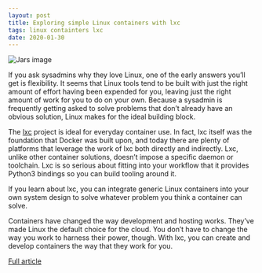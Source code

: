 ```yaml
---
layout: post
title: Exploring simple Linux containers with lxc
tags: linux containters lxc
date: 2020-01-30
---
```


![Jars image](https://www.redhat.com/sysadmin/sites/default/files/styles/full/public/2020-01/aroma-aromatic-assortment-bottles-531446.jpg?itok=gO9fwKt4)

If you ask sysadmins why they love Linux, one of the early answers you’ll 
get is flexibility. It seems that Linux tools tend to be built with just 
the right amount of effort having been expended for you, leaving just the 
right amount of work for you to do on your own. Because a sysadmin is 
frequently getting asked to solve problems that don’t already have an 
obvious solution, Linux makes for the ideal building block.

The [lxc](https://linuxcontainers.org/) project is ideal for everyday 
container use. In fact, lxc itself was the foundation that Docker was 
built upon, and today there are plenty of platforms that leverage the 
work of lxc both directly and indirectly. Lxc, unlike other container 
solutions, doesn’t impose a specific daemon or toolchain. Lxc is so 
serious about fitting into your workflow that it provides Python3 
bindings so you can build tooling around it.

If you learn about lxc, you can integrate generic Linux containers 
into your own system design to solve whatever problem you think a 
container can solve.

Containers have changed the way development and hosting works. They’ve 
made Linux the default choice for the cloud. You don’t have to change 
the way you work to harness their power, though. With lxc, you can 
create and develop containers the way that they work for you.

[Full article](https://www.redhat.com/sysadmin/exploring-containers-lxc)
